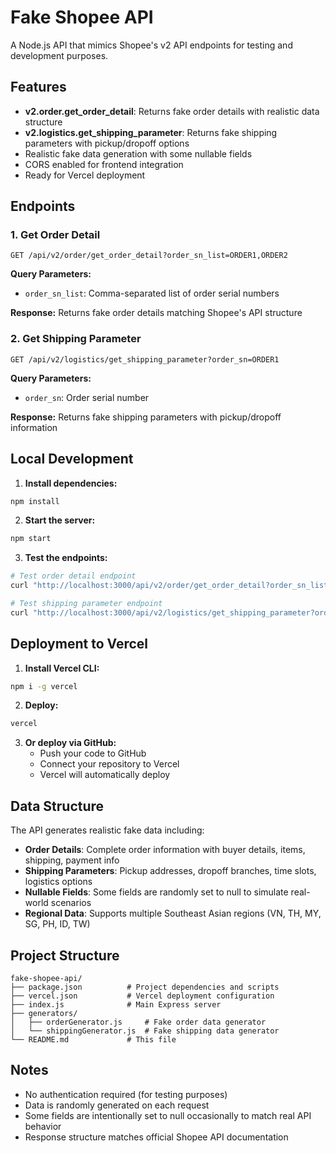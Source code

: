 # Fake Shopee API

A Node.js API that mimics Shopee's v2 API endpoints for testing and development purposes.

## Features

- **v2.order.get_order_detail**: Returns fake order details with realistic data structure
- **v2.logistics.get_shipping_parameter**: Returns fake shipping parameters with pickup/dropoff options
- Realistic fake data generation with some nullable fields
- CORS enabled for frontend integration
- Ready for Vercel deployment

## Endpoints

### 1. Get Order Detail
```
GET /api/v2/order/get_order_detail?order_sn_list=ORDER1,ORDER2
```

**Query Parameters:**
- `order_sn_list`: Comma-separated list of order serial numbers

**Response:** Returns fake order details matching Shopee's API structure

### 2. Get Shipping Parameter
```
GET /api/v2/logistics/get_shipping_parameter?order_sn=ORDER1
```

**Query Parameters:**
- `order_sn`: Order serial number

**Response:** Returns fake shipping parameters with pickup/dropoff information

## Local Development

1. **Install dependencies:**
```bash
npm install
```

2. **Start the server:**
```bash
npm start
```

3. **Test the endpoints:**
```bash
# Test order detail endpoint
curl "http://localhost:3000/api/v2/order/get_order_detail?order_sn_list=TEST001,TEST002"

# Test shipping parameter endpoint
curl "http://localhost:3000/api/v2/logistics/get_shipping_parameter?order_sn=TEST001"
```

## Deployment to Vercel

1. **Install Vercel CLI:**
```bash
npm i -g vercel
```

2. **Deploy:**
```bash
vercel
```

3. **Or deploy via GitHub:**
   - Push your code to GitHub
   - Connect your repository to Vercel
   - Vercel will automatically deploy

## Data Structure

The API generates realistic fake data including:

- **Order Details**: Complete order information with buyer details, items, shipping, payment info
- **Shipping Parameters**: Pickup addresses, dropoff branches, time slots, logistics options
- **Nullable Fields**: Some fields are randomly set to null to simulate real-world scenarios
- **Regional Data**: Supports multiple Southeast Asian regions (VN, TH, MY, SG, PH, ID, TW)

## Project Structure

```
fake-shopee-api/
├── package.json          # Project dependencies and scripts
├── vercel.json           # Vercel deployment configuration
├── index.js              # Main Express server
├── generators/
│   ├── orderGenerator.js     # Fake order data generator
│   └── shippingGenerator.js  # Fake shipping data generator
└── README.md             # This file
```

## Notes

- No authentication required (for testing purposes)
- Data is randomly generated on each request
- Some fields are intentionally set to null occasionally to match real API behavior
- Response structure matches official Shopee API documentation

